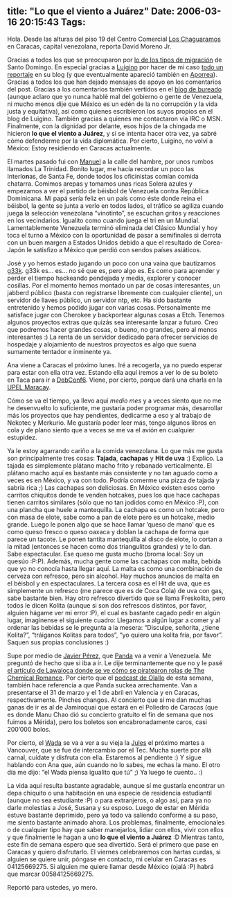 title: "Lo que el viento a Juárez"
Date: 2006-03-16 20:15:43
Tags: 
---
<p>Hola. Desde las alturas del piso 19 del Centro Comercial <a target="_blank" href="http://www.fallingrain.com/world/VE/25/Los_Chaguaramos.html">Los Chaguaramos</a> en Caracas, capital venezolana, reporta David Moreno Jr.</p>

<p>Gracias a todos los que se preocuparon por <a href="http://www.damog.net/?p=470">lo de los tipos de migración</a> de Santo Domingo. En especial gracias a <a target="_blank" href="http://lubrio.blogspot.com/">Luigino</a> por hacer de mi caso <a target="_blank" href="http://lubrio.blogspot.com/2006/03/extorsionado-por-venir-desde-mxico.html">todo un reportaje</a> en su blog (y que eventualmente apareció también en <a target="_blank" href="http://www.aporrea.org/">Aporrea</a>). Gracias a todos los que han dejado mensajes de apoyo en los comentarios del post. Gracias a los comentarios también vertidos en el <a target="_blank" href="http://www.bureado.com.ve">blog de bureado</a> (aunque aclaro que yo nunca hablé mal del gobierno o gente de Venezuela, ni mucho menos dije que México es un edén de la no corrupción y la vida justa y equitativa), así como quienes escribieron los suyos propios en el blog de Luigino. También gracias a quienes me contactaron vía IRC o MSN. Finalmente, con la dignidad por delante, esos hijos de la chingada me hicieron <strong>lo que el viento a Juárez</strong>, y si se intenta hacer otra vez, ya sabré cómo defenderme por la vida diplomática. Por cierto, Luigino, no volví a México: Estoy residiendo en Caracas actualmente.</p>

<p>El martes pasado fui con <a target="_blank" href="http://mannyto.unplug.org.ve">Manuel</a> a la calle del hambre, por unos rumbos llamados La Trinidad. Bonito lugar, me hacía recordar un poco las Interlo<strong>n</strong>as, de Santa Fe, donde todos los oficinistas comían comida chatarra. Comimos arepas y tomamos unas ricas Solera azules y empezamos a ver el partido de béisbol de Venezuela contra República Dominicana. Mi papá sería feliz en un país como éste donde reina el béisbol, la gente se junta a verlo en todos lados, el tráfico se agiliza cuando juega la selección venezolana &#8220;vinotinto&#8221;, se escuchan gritos y reacciones en los vecindarios. Igualito como cuando juega el tri en un Mundial. Lamentablemente Venezuela terminó eliminada del Clásico Mundial y hoy toca el turno a México con la oportunidad de pasar a semifinales si derrota con un buen margen a Estados Unidos debido a que el resultado de Corea-Japón le satisfizo a México que perdió con sendos países asiáticos.</p>

<p>José y yo hemos estado jugando un poco con una vaina que bautizamos <a target="_blank" href="http://www.g33k.com.ve">g33k</a>. g33k es&#8230; es&#8230; no sé que es, pero algo es. Es como para aprender y perder el tiempo hackeando pendejada y media, explorer y conocer cosillas. Por el momento hemos montado un par de cosas interesantes, un jabberd público (basta con registrarse libremente con cualquier cliente), un servidor de llaves público, un servidor ntp, etc. Ha sido bastante entretenido y hemos podido jugar con varias cosas. Personalmente me satisface jugar con Cherokee y backportear algunas cosas a Etch. Tenemos algunos proyectos extras que quizás sea interesante lanzar a futuro. Creo que podremos hacer grandes cosas, o bueno, no grandes, pero al menos interesantes :) La renta de un servidor dedicado para ofrecer servicios de hospedaje y alojamiento de nuestros proyectos es algo que suena sumamente tentador e inminente ya.</p>

<p>Ana viene a Caracas el próximo lunes. Iré a recogerla, ya no puedo esperar para estar con ella otra vez. Estando ella aquí iremos a ver lo de su boleto en Taca para ir a <a target="_blank" href="http://www.debconf.org">DebConf6</a>. Viene, por cierto, porque dará una charla en la <a target="_blank" href="http://www.ipmar.upel.edu.ve/">UPEL Maracay</a>.</p>

<p>Cómo se va el tiempo, ya llevo aquí <em>medio mes</em> y a veces siento que no me he desenvuelto lo suficiente, me gustaría poder programar más, desarrollar más los proyectos que hay pendientes, dedicarme a eso y al trabajo de Nekotec y Merkurio. Me gustaría poder leer más, tengo algunos libros en cola y de plano siento que a veces se me va el avión en cualquier estupidez.</p>

<p>Ya le estoy agarrando cariño a la comida venezolana. Lo que más me gusta son principalmente tres cosas: <strong>Tajada</strong>, <strong>cachapas</strong> y <strong>Hit de uva</strong> :) Explico. La tajada es simplemente plátano macho frito y rebanado verticalmente. El plátano macho aquí es bastante más consistente y no tan aguado como a veces es en México, y va con todo. Podría comerme una pizza de tajada y sabría rica ;) Las cachapas son deliciosas. En México existen esos como carritos chiquitos donde te venden hotcakes, pues los que hace cachapas tienen carritos similares (sólo que no tan jodidos como en México :P), con una plancha que huele a mantequilla. La cachapa es como un hotcake, pero con masa de elote, sabe como a pan de elote pero es un hotcake, medio grande. Luego le ponen algo que se hace llamar &#8216;queso de mano&#8217; que es como queso fresco o queso oaxaca y doblan la cachapa de forma que parece un tacote. Le ponen tantita mantequilla al disco de elote, lo cortan a la mitad (entonces se hacen como dos triangulitos grandes) y te lo dan. Sabe espectacular. Ese queso me gusta mucho (broma local: Soy un quesúo :P:P). Además, mucha gente come las cachapas con malta, bebida que yo no conocía hasta llegar aquí. La malta es como una combinación de cerveza con refresco, pero sin alcohol. Hay muchos anuncios de malta en el béisbol y en espectaculares. La tercera cosa es el Hit de uva, que es simplemente un refresco (me parece que es de Coca Cola) de uva con gas, sabe bastante bien. Hay otro refresco divertido que se llama Freskolita, pero todos le dicen Kolita (aunque si son dos refrescos distintos, por favor, alguien hágame ver mi error :P), el cual es bastante cagado pedir en algún lugar, imagínense el siguiente cuadro: Llegamos a algún lugar a comer y al ordenar las bebidas se le pregunta a la mesera: &#8220;Disculpe, señorita, ¿tiene Kolita?&#8221;, &#8220;tráiganos Kolitas para todos&#8221;, &#8220;yo quiero una kolita fría, por favor&#8221;. Saquen sus propias conclusiones :)</p>

<p>Supe por medio de <a target="_blank" href="http://dvst.blogspot.com">Javier Pérez</a>, que <a target="_blank" href="http://www.pandalandia.com">Panda</a> va a venir a Venezuela. Me preguntó de hecho que si iba a ir. Le dije terminantemente que no y le pasé <a target="_blank" href="http://www.lawaloca.com/node/561">el artículo de Lawaloca donde se ve cómo se piratearon rolas de The Chemical Romance</a>. Por cierto que el <a target="_blank" href="http://www.rockandroll.com.mx/programas/olallo/warning.html">podcast de Olallo</a> de esta semana, también hace referencia a que Panda suckea arrechamente. Van a presentarse el 31 de marzo y el 1 de abril en Valencia y en Caracas, respectivamente. Pinches changos. Al concierto que sí me dan muchas ganas de ir es al de Jamiroquai que estará en el Poliedro de Caracas (que es donde Manu Chao dió su concierto gratuito el fin de semana que nos fuimos a Mérida), pero los boletos son encabronadamente caros, casi 200&#8217;000 bolos.</p>

<p>Por cierto, el <a target="_blank" href="http://www.wada.com.mx">Wada</a> se va a ver a su vieja la <a target="_blank" href="http://julesmkblog.blogspot.com">Jules</a> el próximo martes a Vancouver, que se fue de intercambio por el Tec. Mucha suerte por allá carnal, cuídate y disfruta con ella. Estaremos al pendiente :) Y sigue hablando con Ana que, aún cuando no lo sabes, me echas la mano. El otro día me dijo: &#8220;el Wada piensa igualito que tú&#8221; ;) Ya luego te cuento.. :)</p>

<p>La vida aquí resulta bastante agradable, aunque sí me gustaría encontrar un depa chiquito o una habitación en una especie de residencia estudiantil (aunque no sea estudiante :P) o para extranjeros, o algo así, para ya no darle molestias a José, Susana y su esposo. Luego de estar en Mérida estuve bastante deprimido, pero ya todo va saliendo conforme a su paso, me siento bastante animado ahora. Los problemas, finalmente, emocionales o de cualquier tipo hay que saber manejarlos, lidiar con ellos, vivir con ellos y que finalmente le hagan a uno <strong>lo que el viento a Juárez</strong> :D Mientras tanto, este fin de semana espero que sea divertido. Será el primero que pase en Caracas y quiero disfrutarlo. El viernes celebraremos con hartas curdas, si alguien se quiere unir, póngase en contacto, mi celular en Caracas es 04125669275. Si alguien me quiere llamar desde México (ojalá :P) habrá que marcar 00584125669275.</p>

<p>Reportó para ustedes, yo mero.</p>
